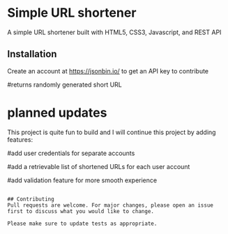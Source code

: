 # Simple URL shortener

A simple URL shortener built with HTML5, CSS3, Javascript, and REST API

## Installation

Create an account at https://jsonbin.io/ to get an API key to contribute



#returns randomly generated short URL

# planned updates
This project is quite fun to build and I will continue this project by adding features:

#add user credentials for separate accounts

#add a retrievable list of shortened URLs for each user account

#add validation feature for more smooth experience
```

## Contributing
Pull requests are welcome. For major changes, please open an issue first to discuss what you would like to change.

Please make sure to update tests as appropriate.

